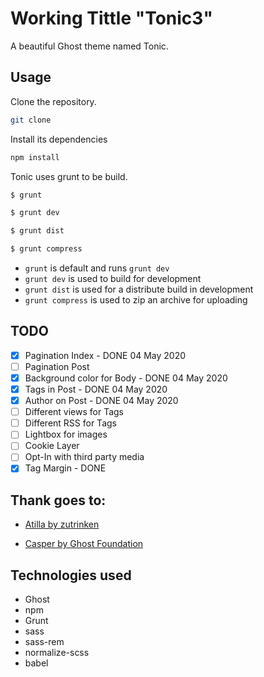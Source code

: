 # Working Tittle "Tonic3"

A beautiful Ghost theme named Tonic.

## Usage

Clone the repository. 

```bash
git clone
```

Install its dependencies

```bash
npm install
```

Tonic uses grunt to be build.

```bash
$ grunt

$ grunt dev

$ grunt dist

$ grunt compress
```
- `grunt` is default and runs `grunt dev`
- `grunt dev` is used to build for development
- `grunt dist` is used for a distribute build in development
- `grunt compress` is used to zip an archive for uploading

## TODO

- [X] Pagination Index - DONE 04 May 2020
- [ ] Pagination Post
- [X] Background color for Body - DONE 04 May 2020
- [X] Tags in Post - DONE 04 May 2020
- [X] Author on Post - DONE 04 May 2020
- [ ] Different views for Tags
- [ ] Different RSS for Tags
- [ ] Lightbox for images
- [ ] Cookie Layer
- [ ] Opt-In with third party media
- [X] Tag Margin - DONE 

## Thank goes to:

- [Atilla by zutrinken](https://github.com/zutrinken/attila)

- [Casper by Ghost Foundation](https://github.com/TryGhost/Casper)

## Technologies used

- Ghost
- npm
- Grunt
- sass
- sass-rem
- normalize-scss
- babel
